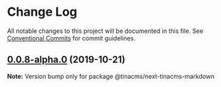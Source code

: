 # Change Log

All notable changes to this project will be documented in this file.
See [Conventional Commits](https://conventionalcommits.org) for commit guidelines.

## [0.0.8-alpha.0](https://github.com/tinacms/tinacms/compare/@tinacms/next-tinacms-markdown@0.0.2...@tinacms/next-tinacms-markdown@0.0.8-alpha.0) (2019-10-21)

**Note:** Version bump only for package @tinacms/next-tinacms-markdown
